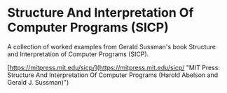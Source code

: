 Structure And Interpretation Of Computer Programs (SICP)
========================================================

A collection of worked examples from Gerald Sussman's book Structure and Interpretation of Computer Programs (SICP).

[https://mitpress.mit.edu/sicp/](https://mitpress.mit.edu/sicp/ "MIT Press: Structure And Interpretation Of Computer Programs (Harold Abelson and Gerald J. Sussman)")
